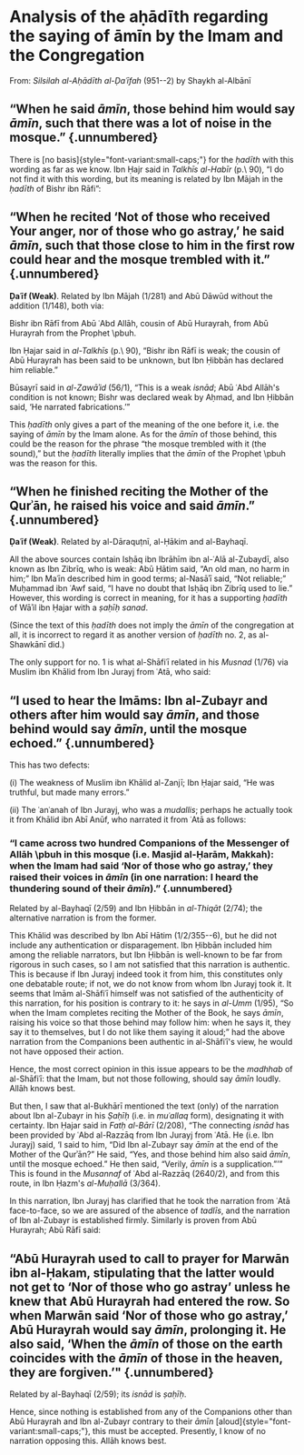 


# Analysis of the aḥādīth regarding the saying of āmīn by the Imam and the Congregation

From: _Silsilah al-Aḥādīth al-Ḍaʿīfah_ (951--2) by Shaykh al-Albānī

## “When he said _āmīn_, those behind him would say _āmīn_, such that there was a lot of noise in the mosque.” {.unnumbered}

There is [no basis]{style="font-variant:small-caps;"} for the _ḥadīth_ with this wording as far as we know. Ibn Ḥajr said in _Talkhīs al-Habīr_ (p.\ 90), “I do not find it with this wording, but its meaning is related by Ibn Mājah in the _ḥadīth_ of Bishr ibn Rāfi”:

## “When he recited ‘Not of those who received Your anger, nor of those who go astray,’ he said _āmīn_, such that those close to him in the first row could hear and the mosque trembled with it.” {.unnumbered}

**Ḍaʿīf (Weak)**. Related by Ibn Mājah (1/281) and Abū Dāwūd without the addition (1/148), both via:

Bishr ibn Rāfī from Abū ʿAbd Allāh, cousin of Abū Hurayrah, from Abū Hurayrah from the Prophet \pbuh.

Ibn Ḥajar said in _al-Talkhīs_ (p.\ 90), “Bishr ibn Rāfī is weak; the cousin of Abū Hurayrah has been said to be unknown, but Ibn Ḥibbān has declared him reliable.”

Būsayrī said in _al-Zawāʾid_ (56/1), “This is a weak _isnād_; Abū ʿAbd Allāh's condition is not known; Bishr was declared weak by Aḥmad,
and Ibn Ḥibbān said, ‘He narrated fabrications.’”

This _ḥadīth_ only gives a part of the meaning of the one before it, i.e. the saying of _āmīn_ by the Imam alone. As for the _āmīn_ of those behind, this could be the reason for the phrase “the mosque trembled with it (the sound),” but the _ḥadīth_ literally implies that the _āmīn_ of the Prophet \pbuh was the reason for this.

## “When he finished reciting the Mother of the Qurʾān, he raised his voice and said _āmīn_.” {.unnumbered}

**Ḍaʿīf (Weak)**. Related by al-Dāraquṭnī, al-Ḥākim and al-Bayhaqī.

All the above sources contain Isḥāq ibn Ibrāhīm ibn al-ʿAlā al-Zubaydī, also known as Ibn Zibrīq, who is weak: Abū Ḥātim said, “An old man, no harm in him;” Ibn Maʿīn described him in good terms; al-Nasāʾī said, “Not reliable;” Muḥammad ibn ʿAwf said, “I have no doubt that Isḥāq ibn Zibrīq used to lie.” However, this wording is correct in meaning, for it has a supporting _ḥadīth_ of Wāʾil ibn Ḥajar with a _ṣaḥīḥ sanad_.

(Since the text of this _ḥadīth_ does not imply the _āmīn_ of the congregation at all, it is incorrect to regard it as another version of _ḥadīth_ no. 2, as al-Shawkānī did.)

The only support for no. 1 is what al-Shāfiʿī related in his _Musnad_ (1/76) via Muslim ibn Khālid from Ibn Jurayj from ʿAtā, who said:

## “I used to hear the Imāms: Ibn al-Zubayr and others after him would say _āmīn_, and those behind would say _āmīn_, until the mosque echoed.” {.unnumbered}

This has two defects:

(i) The weakness of Muslim ibn Khālid al-Zanjī; Ibn Ḥajar said, “He was truthful, but made many errors.”

(ii) The ʿanʿanah of Ibn Jurayj, who was a _mudallis_; perhaps he actually took it from Khālid ibn Abī Anūf, who narrated it from
ʿAtā as follows:

### “I came across two hundred Companions of the Messenger of Allāh \pbuh in this mosque (i.e. Masjid al-Ḥarām, Makkah): when the Imam had said ‘Nor of those who go astray,’ they raised their voices in _āmīn_ (in one narration: I heard the thundering sound of their _āmīn_).” {.unnumbered}

Related by al-Bayhaqī (2/59) and Ibn Ḥibbān in _al-Thiqāt_ (2/74); the alternative narration is from the former.

This Khālid was described by Ibn Abī Hātim (1/2/355--6), but he did not include any authentication or disparagement. Ibn Ḥibbān included him among the reliable narrators, but Ibn Ḥibbān is well-known to be far from rigorous in such cases, so I am not satisfied that this narration is authentic. This is because if Ibn Jurayj indeed took it from him, this constitutes only one debatable route; if not, we do not know from whom Ibn Jurayj took it. It seems that Imām al-Shāfiʿī himself was not satisfied of the authenticity of this narration, for his position is contrary to it: he says in _al-Umm_ (1/95), “So when the Imam completes reciting the Mother of the Book, he says _āmīn_, raising his voice so that those behind may follow him: when he says it, they say it to themselves, but I do not like them saying it aloud;” had the above narration from the Companions been authentic in al-Shāfiʿī's view, he would not have opposed their action.

Hence, the most correct opinion in this issue appears to be the _madhhab_ of al-Shāfiʿī: that the Imam, but not those following, should say _āmīn_ loudly. Allāh knows best.

But then, I saw that al-Bukhārī mentioned the text (only) of the narration about Ibn al-Zubayr in his _Ṣaḥīḥ_ (i.e. in _muʿallaq_ form), designating it with certainty. Ibn Ḥajar said in _Fatḥ al-Bārī_ (2/208), “The connecting _isnād_ has been provided by ʿAbd al-Razzāq from Ibn Jurayj from ʿAtā. He (i.e. Ibn Jurayj) said, ‘I said to him, “Did Ibn al-Zubayr say _āmīn_ at the end of the Mother of the Qurʾān?” He said, “Yes, and those behind him also said _āmīn_, until the mosque echoed.” He then said, “Verily, _āmīn_ is a supplication.”’” This is found in the _Musannaf_ of ʿAbd al-Razzāq (2640/2), and from this route, in Ibn Ḥazm's _al-Muḥallā_ (3/364).

In this narration, Ibn Jurayj has clarified that he took the narration from ʿAtā face-to-face, so we are assured of the absence of _tadlīs_, and the narration of Ibn al-Zubayr is established firmly. Similarly is proven from Abū Hurayrah; Abū Rāfī said:

## “Abū Hurayrah used to call to prayer for Marwān ibn al-Ḥakam, stipulating that the latter would not get to ‘Nor of those who go astray’ unless he knew that Abū Hurayrah had entered the row. So when Marwān said ‘Nor of those who go astray,’ Abū Hurayrah would say _āmīn_, prolonging it. He also said, ‘When the _āmīn_ of those on the earth coincides with the _āmīn_ of those in the heaven, they are forgiven.’" {.unnumbered}

Related by al-Bayhaqī (2/59); its _isnād_ is _ṣaḥīḥ_.

Hence, since nothing is established from any of the Companions other than Abū Hurayrah and Ibn al-Zubayr contrary to their _āmīn_ [aloud]{style="font-variant:small-caps;"}, this must be accepted. Presently, I know of no narration opposing this. Allāh knows best.



